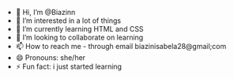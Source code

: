 - 👋 Hi, I’m @Biazinn
- 👀 I’m interested in a lot of things
- 🌱 I’m currently learning HTML and CSS
- 💞️ I’m looking to collaborate on learning
- 📫 How to reach me - through email biazinisabela28@gmail;com
- 😄 Pronouns: she/her
- ⚡ Fun fact: i just started learning

<!---
Biazinn/Biazinn is a ✨ special ✨ repository because its `README.md` (this file) appears on your GitHub profile.
You can click the Preview link to take a look at your changes.
--->
